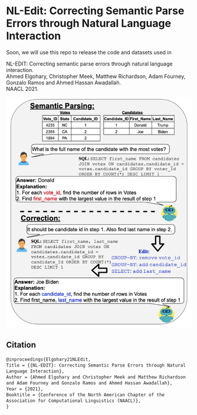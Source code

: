# NL-Edit: Correcting Semantic Parse Errors through Natural Language Interaction

Soon, we will use this repo to release the code and datasets used in 

NL-EDIT: Correcting semantic parse errors through natural language interaction.<br />
Ahmed Elgohary, Christopher Meek, Matthew Richardson, Adam Fourney, Gonzalo Ramos and Ahmed Hassan Awadallah.<br />
NAACL 2021.

![Example](nledit.png)
## Citation
 
```
@inproceedings{Elgohary21NLEdit,
Title = {{NL-EDIT}: Correcting Semantic Parse Errors through Natural Language Interaction},
Author = {Ahmed Elgohary and Christopher Meek and Matthew Richardson and Adam Fourney and Gonzalo Ramos and Ahmed Hassan Awadallah},
Year = {2021},
Booktitle = {Conference of the North American Chapter of the Association for Computational Linguistics (NAACL)},
}
```
